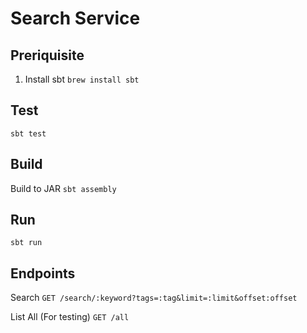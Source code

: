 # Search Service

## Preriquisite

1. Install sbt
`brew install sbt`

## Test

`sbt test`

## Build

Build to JAR
`sbt assembly`

## Run

`sbt run`

## Endpoints

Search
`GET /search/:keyword?tags=:tag&limit=:limit&offset:offset`

List All (For testing)
`GET /all`
